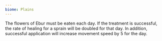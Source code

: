```yaml
---
biome: Plains
---
```

The flowers of Ebur must be eaten each day. If the treatment is successful, the rate of healing for a sprain will be doubled for that day. In addition, successful application will increase movement speed by 5 for the day. 

